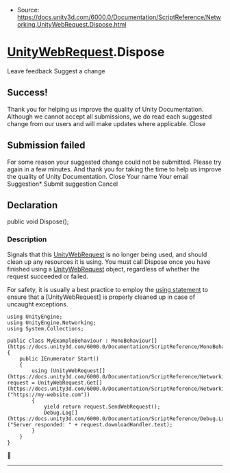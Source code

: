 * Source: https://docs.unity3d.com/6000.0/Documentation/ScriptReference/Networking.UnityWebRequest.Dispose.html

#  [UnityWebRequest](https://docs.unity3d.com/6000.0/Documentation/ScriptReference/Networking.UnityWebRequest.html).Dispose
Leave feedback
Suggest a change
## Success!
Thank you for helping us improve the quality of Unity Documentation. Although we cannot accept all submissions, we do read each suggested change from our users and will make updates where applicable.
Close
## Submission failed
For some reason your suggested change could not be submitted. Please <a>try again</a> in a few minutes. And thank you for taking the time to help us improve the quality of Unity Documentation.
Close
Your name Your email Suggestion* Submit suggestion
Cancel
## Declaration
public void Dispose(); 
### Description
Signals that this [UnityWebRequest](https://docs.unity3d.com/6000.0/Documentation/ScriptReference/Networking.UnityWebRequest.html) is no longer being used, and should clean up any resources it is using.
You must call Dispose once you have finished using a [UnityWebRequest](https://docs.unity3d.com/6000.0/Documentation/ScriptReference/Networking.UnityWebRequest.html) object, regardless of whether the request succeeded or failed.  
  
For safety, it is usually a best practice to employ the [using statement](https://msdn.microsoft.com/en-us/library/yh598w02.aspx) to ensure that a [UnityWebRequest] is properly cleaned up in case of uncaught exceptions.
```
using UnityEngine;
using UnityEngine.Networking;
using System.Collections;  
  
public class MyExampleBehaviour : MonoBehaviour[](https://docs.unity3d.com/6000.0/Documentation/ScriptReference/MonoBehaviour.html)
{
    public IEnumerator Start()
    {
        using (UnityWebRequest[](https://docs.unity3d.com/6000.0/Documentation/ScriptReference/Networking.UnityWebRequest.html) request = UnityWebRequest.Get[](https://docs.unity3d.com/6000.0/Documentation/ScriptReference/Networking.UnityWebRequest.Get.html)("https://my-website.com"))
        {
            yield return request.SendWebRequest();
            Debug.Log[](https://docs.unity3d.com/6000.0/Documentation/ScriptReference/Debug.Log.html)("Server responded: " + request.downloadHandler.text);
        }
    }
}

```

* * *
